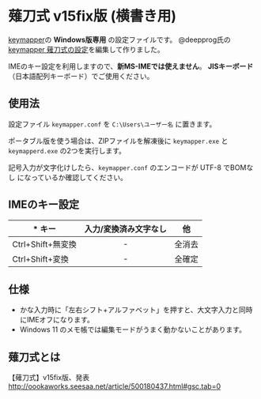 # 薙刀式 v15fix版 (横書き用)
 [keymapper](https://github.com/houmain/keymapper)の __Windows版専用__ の設定ファイルです。
 @deepprog氏の[keymapper 薙刀式の設定](https://qiita.com/deepprog/items/4d18a8cc4ab628ee9fb9)を編集して作りました。

IMEのキー設定を利用しますので、__新MS-IMEでは使えません__。
__JISキーボード__（日本語配列キーボード）でご使用ください。
## 使用法
設定ファイル `keymapper.conf` を `C:\Users\ユーザー名` に置きます。

ポータブル版を使う場合は、ZIPファイルを解凍後に `keymapper.exe` と `keymapperd.exe` の2つを実行します。

記号入力が文字化けしたら、`keymapper.conf` のエンコードが UTF-8 でBOMなし になっているか確認してください。
## IMEのキー設定
|* キー|入力/変換済み文字なし|他|
|---|:---:|:---:|
|Ctrl+Shift+無変換| - |全消去|
|Ctrl+Shift+変換  | - |全確定|
## 仕様
* かな入力時に「左右シフト+アルファベット」を押すと、大文字入力と同時にIMEオフになります。
* Windows 11 のメモ帳では編集モードがうまく動かないことがあります。
## 薙刀式とは
【薙刀式】v15fix版、発表
http://oookaworks.seesaa.net/article/500180437.html#gsc.tab=0
